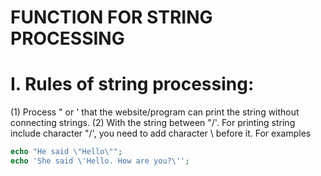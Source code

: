 # FUNCTION FOR STRING PROCESSING

# I. Rules of string processing:
(1) Process " or ' that the website/program can print the string without connecting strings.
(2) With the string between "/'. For printing string include character "/', you need to add character \ before it.
For examples
```PHP
echo "He said \"Hello\"";
echo 'She said \'Hello. How are you?\'';
```
